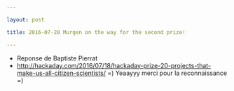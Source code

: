 ```yaml
---

layout: post

title: 2016-07-20 Murgen on the way for the second prize!

---
```



-   Reponse de Baptiste Pierrat
-   http://hackaday.com/2016/07/18/hackaday-prize-20-projects-that-make-us-all-citizen-scientists/
    =) Yeaayyy merci pour la reconnaissance =)

